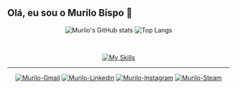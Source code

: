 <h2>Olá, eu sou o Murilo Bispo 👋</h2>

<div align="center">

  ![Murilo's GitHub stats](https://github-readme-stats.vercel.app/api?username=murilobispo&rank_icon=github&show_icons=true&theme=codeSTACKr)
  ![Top Langs](https://github-readme-stats.vercel.app/api/top-langs/?username=murilobispo&layout=compact&height=700px&theme=codeSTACKr)
</div>
 
  
<div align="center"><br>

  [![My Skills](https://skillicons.dev/icons?i=ts,js,react,html,css,nodejs,firebase,styledcomponents,tailwind,figma)](https://skillicons.dev)
</div>

<hr>
 <div align="center">
  <a href="mailto:murilopronect@gmail.com" target=”_blank”>               <img alt="Murilo-Gmail"     src="https://img.shields.io/badge/Gmail-FF1807?style=for-the-badge&logo=gmail&logoColor=white"></a>
  <a href="https://www.linkedin.com/in/murilo-bispo/" target=”_blank”>    <img alt="Murilo-Linkedin"  src="https://img.shields.io/badge/linkedin-%230077B5.svg?style=for-the-badge&logo=linkedin&logoColor=white"></a>
  <a href="https://www.instagram.com/murilobispo_" target=”_blank”>       <img alt="Murilo-Instagram" src="https://img.shields.io/badge/Instagram-%23E4405F.svg?style=for-the-badge&logo=Instagram&logoColor=white"></a>
  <a href="https://steamcommunity.com/id/MuriloPronect/" target=”_blank”> <img alt="Murilo-Steam"     src="https://img.shields.io/badge/steam-%23000000.svg?style=for-the-badge&logo=steam&logoColor=white" ></a>
  <!--
  <a href=""><img src=""></a>
  -->
</div>

